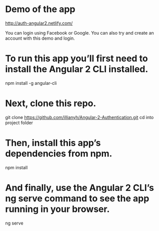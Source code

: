 # Demo of the app 

http://auth-angular2.netlify.com/

You can login using Facebook or Google.
You can also try and create an account with this demo and login.


# To run this app you’ll first need to install the Angular 2 CLI installed.
npm install -g angular-cli

# Next, clone this repo.
git clone https://github.com/illianyh/Angular-2-Authentication.git
cd into project folder

# Then, install this app’s dependencies from npm.
npm install

# And finally, use the Angular 2 CLI’s ng serve command to see the app running in your browser.
ng serve
